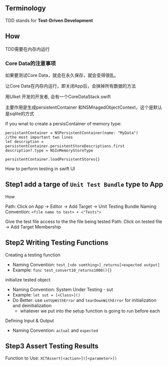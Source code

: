 ## Terminology
TDD stands for __Test-Driven Development__

## How
TDD需要在内存内运行

### Core Data的注意事项
如果要测试Core Data，就会在永久保存，就会变得很乱。

让Core Data在内存内运行，即关闭App后，会抹掉所有数据的方法

用UIket 开发的开发者, 会有一个CoreDataStack.swift

主要作用是生成persistentContainer 和NSMnagedObjectContext，这个是默认是sqlite的方式

If you wnat to create a persisContainer of memory type:
```swfit
persistantContainer = NSPersistentContainer(name: "MyData")
//the most important two lines
let description = persistentContainer.persistentStoreDescriptions.first
description?.type = NSInMemoryStoreType

persistentContainer.loadPersistentStores{}
```

How to perform testing in swift UI

## Step1 add a targe of `Unit Test Bundle` type to App
How

Path: Click on App -> Editor -> Add Target -> Unit Testing Bundle
Naming Convention: `<file name to test> + <"Tests">`

Give the test file access to the the file being tested
Path: Click on tested file -> Add Target Membership

## Step2 Writing Testing Functions
Creating a testing function
* Naming Convention: `test_[<do somthing>]_returns[<expected output]`
* Example: `func test_convert10_returns1008(){}`

initialize tested object
* Naming Convention: System Under Testing - sut
* Example: `let sut = [<Class>]()` 
* Do Better: use `setUpWithError` and `tearDownWithError` for initialization and deinitialization
  * whatever we put into the setup function is going to run before each  

Defining Input & Output
* Naming Convention: `actual` and `expected`

## Step3 Assert Testing Results
Function to Use: `XCTAssert[<action>]([<parameter>])`




